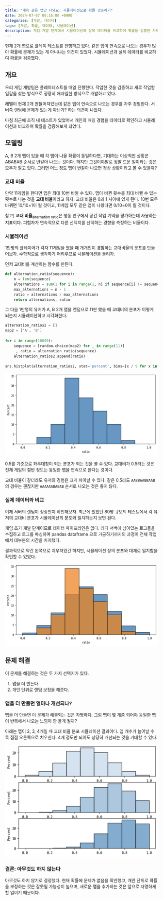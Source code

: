 ```yaml
---
title: "계속 같은 맵만 나와요: 시뮬레이션으로 확률 검증하기"
date: 2024-07-07 00:16:00 +0900
categories: [개발, 데이터]
tags: [개발, 확률, 데이터, 시뮬레이션]
description: 게임 개발 단계에서 시뮬레이션과 실제 데이터를 비교하여 확률을 검증한 사례를 소개합니다.
---
```


현재 2개 맵으로 플레이 테스트를 진행하고 있다. 같은 맵이 연속으로 나오는 경우가 많아 확률에 문제가 있는 게 아니냐는 의견이 있었다. 시뮬레이션과 실제 데이터를 비교하여 확률을 검증했다.


## 개요

우리 게임 개발팀은 플레이테스트를 매일 진행한다. 작업한 것을 검증하고 새로 작업할 일감을 찾는 방식으로 굉장히 애자일한 방식으로 개발하고 있다.

레벨이 현재 2개 만들어져있는데 같은 맵이 연속으로 나오는 경우를 자주 경험한다. 서버쪽 랜덤에 문제가 있는게 아닌가? 하는 의견이 나왔다.

마침 최근에 조직 내 테스트가 있었어서 개인의 매칭 경험을 데이터로 확인하고 시뮬레이션과 비교하여 확률을 검증해보게 되었다.


## 모델링

A, B 2개 맵이 있을 때 각 맵이 나올 확률이 동일하다면, 기대하는 이상적인 상황은 ABABAB 순서로 번갈아 나오는 것이다. 하지만 그것이야말로 정말 드문 일이라는 것은 모두가 알고 있다. 그러면 어느 정도 맵이 번갈아 나오면 정상 상황이라고 볼 수 있을까?

### 교대 비율

만약 11게임을 한다면 맵은 최대 10번 바뀔 수 있다. 맵이 바뀐 횟수를 최대 바뀔 수 있는 횟수로 나눈 것을 **교대 비율**이라고 하자. 교대 비율은 0과 1 사이에 있게 된다. 10번 모두 바뀌면 10/10=1이 될 것이고, 11게임 모두 같은 맵이 나왔다면 0/10=0이 될 것이다.

참고) **교대 비율**<sub>alternation ratio</sub>은 행동 연구에서 공간 작업 기억을 평가하는데 사용하는 지표이다. 피험자가 연속적으로 다른 선택지를 선택하는 경향을 측정하는 비율이다.

### 시뮬레이션

1만명의 플레이어가 각자 11게임을 했을 때 개개인이 경험하는 교대비율의 분포를 만들어보자. 수학적으로 생각하기 어려우므로 시뮬레이션을 돌리자.

먼저 교대비를 계산하는 함수를 만든다.

```python
def alternation_ratio(sequence):
    n = len(sequence)
    alternations = sum(1 for i in range(1, n) if sequence[i] != sequence[i-1])
    max_alternations = n - 1
    ratio = alternations / max_alternations
    return alternations, ratio
```

그 다음 1만명의 유저가 A, B 2개 맵을 랜덤으로 11판 했을 때 교대비의 분포가 어떻게 되는지 시뮬레이션하고 시각화한다.

```python
alternation_ratios2 = []
map2 = ['A', 'B']

for i in range(10000):
    sequence = [random.choice(map2) for _ in range(11)]
    _, ratio = alternation_ratio(sequence)
    alternation_ratios2.append(ratio)

sns.histplot(alternation_ratios2, stat='percent', bins=[x / 9 for x in range(10)])
```

![시뮬레이션 교대비 분포](/assets/img/2024-alternation-ratio-01.png)

0.5를 기준으로 좌우대칭이 되는 분포가 되는 것을 볼 수 있다. 교대비가 0.5라는 것은 전체 게임의 절반 정도는 동일한 맵을 연속으로 한다는 것이다.

교대 비율이 같더라도 유저의 경험은 크게 차이날 수 있다. 같은 0.5라도 `AABBAABBAAB`의 경우는 괜찮지만 `AAAAAABABAB` 순서로 나오는 것은 좋지 않다.


### 실제 데이터와 비교

이제 서버의 랜덤이 정상인지 확인해보자. 최근에 있었던 80명 규모의 테스트에서 각 유저의 교대비 분포가 시뮬레이션의 분포와 일치하는지 보면 된다.

게임 초기 개발 단계이므로 데이터 파이프라인은 없다. 데디 서버에 남아있는 로그들을 수집하고 로그를 파싱하여 pandas dataframe 으로 가공하기까지의 과정이 전체 작업에서 대부분의 시간을 차지했다.

결과적으로 약간 왼쪽으로 치우쳐있긴 하지만, 시뮬레이션 상의 분포와 대체로 일치함을 확인할 수 있었다.

![시뮬레이션-실제 분포 비교](/assets/img/2024-alternation-ratio-02.png)


## 문제 해결

이 문제를 해결하는 것은 두 가지 선택지가 있다.

1. 맵을 더 만든다.
2. 개인 단위로 랜덤 보정을 해준다.

### 맵을 더 만들면 얼마나 개선되나?

맵을 더 만들면 이 문제가 해결되는 것은 자명하다. 그럼 맵이 몇 개쯤 되어야 동일한 맵이 반복해서 나오는 느낌이 안 들게 될까?

아래는 맵이 2, 3, 4개일 때 교대 비율 분포 시뮬레이션 결과이다. 맵 개수가 늘어날 수록 점점 오른쪽으로 치우친다. 4개 정도만 되어도 상당히 개선되는 것을 기대할 수 있다.

![맵 개수가 2, 3, 4개일 때 교대 비율 분포](/assets/img/2024-alternation-ratio-03.png)

### 결론: 아무것도 하지 않는다

아무것도 하지 않기로 결정했다. 현재 확률에 문제가 없음을 확인했고, 개인 단위로 확률을 보정하는 것은 잘못될 가능성이 높으며, 새로운 맵을 추가하는 것은 앞으로 자명하게 할 일이기 때문이다.
